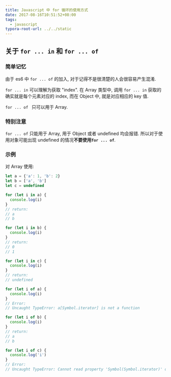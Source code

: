 ```yaml
---
title: Javascript 中 for 循环的使用方式
date: 2017-08-16T10:51:52+08:00
tags:
  - javascript
typora-root-url: ../../static
---
```


## 关于 `for ... in` 和 `for ... of`

### 简单记忆

由于 es6 中 `for ... of` 的加入, 对于记得不是很清楚的人会很容易产生混淆.

`for ... in` 可以理解为获取 "index". 在 Array 类型中, 调用 `for ... in` 获取的确实就是每个元素对应的 index, 而在 Object 中, 就是对应相应的 key 值.

`for ... of ` 只可以用于 Array.

### 特别注意

`for ... of` 只能用于 Array, 用于 Object 或者 undefined 均会报错. 所以对于使用对象可能出现 undefined 的情况**不要使用`for ... of`**.

### 示例

对 Array 使用:

```javascript
let a = {'a': 1, 'b': 2}
let b = ['a', 'b']
let c = undefined

for (let i in a) {
  console.log(i)
}
// return:
// a
// b

for (let i in b) {
  console.log(i)
}
// return:
// 0
// 1

for (let i in c) {
  console.log(i)
}
// return:
// undefined

for (let i of a) {
  console.log(i)
}
// Error:
// Uncaught TypeError: a[Symbol.iterator] is not a function

for (let i of b) {
  console.log(i)
}
// return:
// a
// b

for (let i of c) {
  console.log('i')
}
// Error:
// Uncaught TypeError: Cannot read property 'Symbol(Symbol.iterator)' of undefined
```



